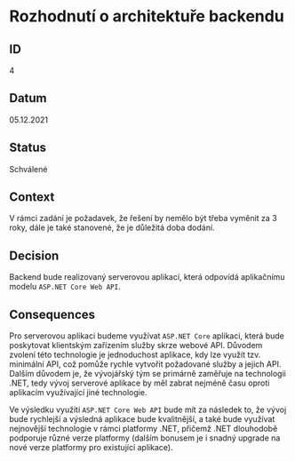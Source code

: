 # Rozhodnutí o architektuře backendu
## ID
4

## Datum
05.12.2021

## Status
Schválené

## Context
V rámci zadání je požadavek, že řešení by nemělo být třeba vyměnit za 3 roky, dále je také stanovené, že je důležitá doba dodání.

## Decision
Backend bude realizovaný serverovou aplikací, která odpovídá aplikačnímu modelu `ASP.NET Core Web API`.

## Consequences
Pro serverovou aplikaci budeme využívat `ASP.NET Core` aplikaci, která bude poskytovat  klientským zařízením služby skrze webové API. Důvodem zvolení této technologie je jednoduchost aplikace, kdy lze využít tzv. minimální API, což pomůže rychle vytvořit požadované služby a jejich API. Dalším důvodem je, že vývojářský tým se primárně zaměřuje na technologii .NET, tedy vývoj serverové aplikace by měl zabrat nejméně času oproti aplikacím využívající jiné technologie.

Ve výsledku využití `ASP.NET Core Web API` bude mít za následek to, že vývoj bude rychlejší a výsledná aplikace bude kvalitnější, a také bude využívat nejnovější technologie v rámci platformy .NET, přičemž .NET dlouhodobě podporuje různé verze platformy (dalším bonusem je i snadný upgrade na nové verze platformy pro existující aplikace).